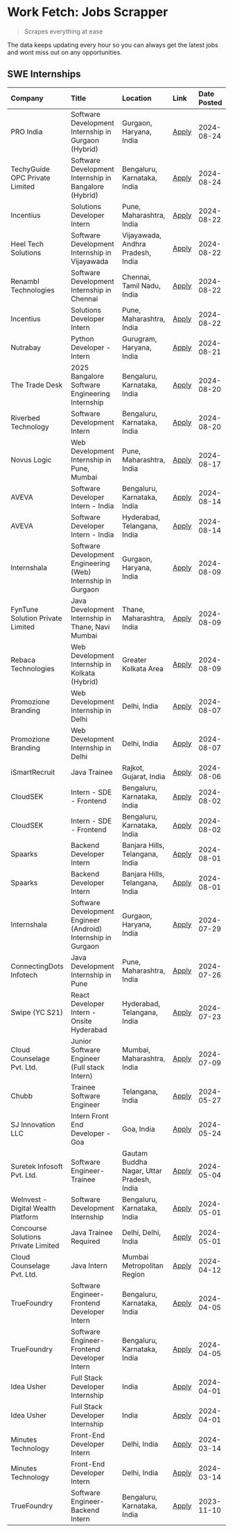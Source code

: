 # Work Fetch: Jobs Scrapper
> Scrapes everything at ease

The data keeps updating every hour so you can always get the latest jobs and wont miss out on any opportunities.

## SWE Internships
<!--START_SECTION:workfetch-->
| Company                             | Title                                                         | Location                                  | Link                                                                                                                                                                                                                                                                                  | Date Posted   |
|:------------------------------------|:--------------------------------------------------------------|:------------------------------------------|:--------------------------------------------------------------------------------------------------------------------------------------------------------------------------------------------------------------------------------------------------------------------------------------|:--------------|
| PRO India                           | Software Development Internship in Gurgaon (Hybrid)           | Gurgaon, Haryana, India                   | [Apply](https://in.linkedin.com/jobs/view/software-development-internship-in-gurgaon-hybrid-at-pro-india-4009587664?position=49&pageNum=0&refId=qjWgpiN8CWjP4pZ8aBgxvQ%3D%3D&trackingId=3uM2z9vC7%2FnpqfhNiFSs6Q%3D%3D&trk=public_jobs_jserp-result_search-card)                      | 2024-08-24    |
| TechyGuide OPC Private Limited      | Software Development Internship in Bangalore (Hybrid)         | Bengaluru, Karnataka, India               | [Apply](https://in.linkedin.com/jobs/view/software-development-internship-in-bangalore-hybrid-at-techyguide-opc-private-limited-4009591646?position=60&pageNum=0&refId=qjWgpiN8CWjP4pZ8aBgxvQ%3D%3D&trackingId=svLybMP0r9thBKsDMC13BA%3D%3D&trk=public_jobs_jserp-result_search-card) | 2024-08-24    |
| Incentius                           | Solutions Developer Intern                                    | Pune, Maharashtra, India                  | [Apply](https://in.linkedin.com/jobs/view/solutions-developer-intern-at-incentius-4005695869?position=33&pageNum=0&refId=qjWgpiN8CWjP4pZ8aBgxvQ%3D%3D&trackingId=Deh1N%2FjfqAbFrYiR4XGkRA%3D%3D&trk=public_jobs_jserp-result_search-card)                                             | 2024-08-22    |
| Heel Tech Solutions                 | Software Development Internship in Vijayawada                 | Vijayawada, Andhra Pradesh, India         | [Apply](https://in.linkedin.com/jobs/view/software-development-internship-in-vijayawada-at-heel-tech-solutions-4007906692?position=42&pageNum=0&refId=qjWgpiN8CWjP4pZ8aBgxvQ%3D%3D&trackingId=fdJ4sP4421AQyxaijUMXlw%3D%3D&trk=public_jobs_jserp-result_search-card)                  | 2024-08-22    |
| Renambl Technologies                | Software Development Internship in Chennai                    | Chennai, Tamil Nadu, India                | [Apply](https://in.linkedin.com/jobs/view/software-development-internship-in-chennai-at-renambl-technologies-4007910299?position=57&pageNum=0&refId=qjWgpiN8CWjP4pZ8aBgxvQ%3D%3D&trackingId=jSUhbal7YNQlZG2dI7%2BAoQ%3D%3D&trk=public_jobs_jserp-result_search-card)                  | 2024-08-22    |
| Incentius                           | Solutions Developer Intern                                    | Pune, Maharashtra, India                  | [Apply](https://in.linkedin.com/jobs/view/solutions-developer-intern-at-incentius-4005695869?position=8&pageNum=2&refId=yPW5tzyOr1HvhulgdeB2dQ%3D%3D&trackingId=qiLMnrhiaS%2B5Ro3%2Bnolsng%3D%3D&trk=public_jobs_jserp-result_search-card)                                            | 2024-08-22    |
| Nutrabay                            | Python Developer - Intern                                     | Gurugram, Haryana, India                  | [Apply](https://in.linkedin.com/jobs/view/python-developer-intern-at-nutrabay-4003909226?position=55&pageNum=0&refId=qjWgpiN8CWjP4pZ8aBgxvQ%3D%3D&trackingId=x4VAPAffaaWbKdfkl5fxPg%3D%3D&trk=public_jobs_jserp-result_search-card)                                                   | 2024-08-21    |
| The Trade Desk                      | 2025 Bangalore Software Engineering Internship                | Bengaluru, Karnataka, India               | [Apply](https://in.linkedin.com/jobs/view/2025-bangalore-software-engineering-internship-at-the-trade-desk-3987456531?position=11&pageNum=0&refId=qjWgpiN8CWjP4pZ8aBgxvQ%3D%3D&trackingId=7YQWle0HIbJHlr6hE1EttQ%3D%3D&trk=public_jobs_jserp-result_search-card)                      | 2024-08-20    |
| Riverbed Technology                 | Software Development Intern                                   | Bengaluru, Karnataka, India               | [Apply](https://in.linkedin.com/jobs/view/software-development-intern-at-riverbed-technology-4004467559?position=40&pageNum=0&refId=qjWgpiN8CWjP4pZ8aBgxvQ%3D%3D&trackingId=6cHVzZ%2F6TZ5OPQ51KQgDfg%3D%3D&trk=public_jobs_jserp-result_search-card)                                  | 2024-08-20    |
| Novus Logic                         | Web Development Internship in Pune, Mumbai                    | Pune, Maharashtra, India                  | [Apply](https://in.linkedin.com/jobs/view/web-development-internship-in-pune-mumbai-at-novus-logic-4003713081?position=58&pageNum=0&refId=qjWgpiN8CWjP4pZ8aBgxvQ%3D%3D&trackingId=vZ0VYE%2Fgx6Oo9DqEGlw8tQ%3D%3D&trk=public_jobs_jserp-result_search-card)                            | 2024-08-17    |
| AVEVA                               | Software Developer Intern - India                             | Bengaluru, Karnataka, India               | [Apply](https://in.linkedin.com/jobs/view/software-developer-intern-india-at-aveva-3998279987?position=9&pageNum=0&refId=qjWgpiN8CWjP4pZ8aBgxvQ%3D%3D&trackingId=w%2Bn%2FeemYjCdWBJD1UCpLJg%3D%3D&trk=public_jobs_jserp-result_search-card)                                           | 2024-08-14    |
| AVEVA                               | Software Developer Intern - India                             | Hyderabad, Telangana, India               | [Apply](https://in.linkedin.com/jobs/view/software-developer-intern-india-at-aveva-3998281598?position=13&pageNum=0&refId=qjWgpiN8CWjP4pZ8aBgxvQ%3D%3D&trackingId=kpKabu%2FZ6D423JSD1RWV6g%3D%3D&trk=public_jobs_jserp-result_search-card)                                            | 2024-08-14    |
| Internshala                         | Software Development Engineering (Web) Internship in Gurgaon  | Gurgaon, Haryana, India                   | [Apply](https://in.linkedin.com/jobs/view/software-development-engineering-web-internship-in-gurgaon-at-internshala-3997620471?position=4&pageNum=0&refId=qjWgpiN8CWjP4pZ8aBgxvQ%3D%3D&trackingId=15TTaVitHWsqkRBjtn27QQ%3D%3D&trk=public_jobs_jserp-result_search-card)              | 2024-08-09    |
| FynTune Solution Private Limited    | Java Development Internship in Thane, Navi Mumbai             | Thane, Maharashtra, India                 | [Apply](https://in.linkedin.com/jobs/view/java-development-internship-in-thane-navi-mumbai-at-fyntune-solution-private-limited-3997619285?position=24&pageNum=0&refId=qjWgpiN8CWjP4pZ8aBgxvQ%3D%3D&trackingId=pEYdUdqI751QxcAl59FJXQ%3D%3D&trk=public_jobs_jserp-result_search-card)  | 2024-08-09    |
| Rebaca Technologies                 | Web Development Internship in Kolkata (Hybrid)                | Greater Kolkata Area                      | [Apply](https://in.linkedin.com/jobs/view/web-development-internship-in-kolkata-hybrid-at-rebaca-technologies-3997621369?position=45&pageNum=0&refId=qjWgpiN8CWjP4pZ8aBgxvQ%3D%3D&trackingId=38KI8kTY0jFo9QeExp6wPQ%3D%3D&trk=public_jobs_jserp-result_search-card)                   | 2024-08-09    |
| Promozione Branding                 | Web Development Internship in Delhi                           | Delhi, India                              | [Apply](https://in.linkedin.com/jobs/view/web-development-internship-in-delhi-at-promozione-branding-3995559880?position=29&pageNum=0&refId=qjWgpiN8CWjP4pZ8aBgxvQ%3D%3D&trackingId=2irYLLkuUx0JR%2Bqm8%2FqIDg%3D%3D&trk=public_jobs_jserp-result_search-card)                        | 2024-08-07    |
| Promozione Branding                 | Web Development Internship in Delhi                           | Delhi, India                              | [Apply](https://in.linkedin.com/jobs/view/web-development-internship-in-delhi-at-promozione-branding-3995559880?position=4&pageNum=2&refId=yPW5tzyOr1HvhulgdeB2dQ%3D%3D&trackingId=CKGSmXEDQ0tf9XHaW59%2Fzg%3D%3D&trk=public_jobs_jserp-result_search-card)                           | 2024-08-07    |
| iSmartRecruit                       | Java Trainee                                                  | Rajkot, Gujarat, India                    | [Apply](https://in.linkedin.com/jobs/view/java-trainee-at-ismartrecruit-3992301825?position=38&pageNum=0&refId=qjWgpiN8CWjP4pZ8aBgxvQ%3D%3D&trackingId=cdyNBb2M1Nx0HfEsjd3l5A%3D%3D&trk=public_jobs_jserp-result_search-card)                                                         | 2024-08-06    |
| CloudSEK                            | Intern - SDE - Frontend                                       | Bengaluru, Karnataka, India               | [Apply](https://in.linkedin.com/jobs/view/intern-sde-frontend-at-cloudsek-3991574495?position=26&pageNum=0&refId=qjWgpiN8CWjP4pZ8aBgxvQ%3D%3D&trackingId=V7J7suT7BcfPEhP4cqryRw%3D%3D&trk=public_jobs_jserp-result_search-card)                                                       | 2024-08-02    |
| CloudSEK                            | Intern - SDE - Frontend                                       | Bengaluru, Karnataka, India               | [Apply](https://in.linkedin.com/jobs/view/intern-sde-frontend-at-cloudsek-3991574495?position=1&pageNum=2&refId=yPW5tzyOr1HvhulgdeB2dQ%3D%3D&trackingId=qc7TM2dAOO9sarVDn2qQsA%3D%3D&trk=public_jobs_jserp-result_search-card)                                                        | 2024-08-02    |
| Spaarks                             | Backend Developer Intern                                      | Banjara Hills, Telangana, India           | [Apply](https://in.linkedin.com/jobs/view/backend-developer-intern-at-spaarks-3990226465?position=31&pageNum=0&refId=qjWgpiN8CWjP4pZ8aBgxvQ%3D%3D&trackingId=9F%2BMZ6cOggZDOQym5HExlA%3D%3D&trk=public_jobs_jserp-result_search-card)                                                 | 2024-08-01    |
| Spaarks                             | Backend Developer Intern                                      | Banjara Hills, Telangana, India           | [Apply](https://in.linkedin.com/jobs/view/backend-developer-intern-at-spaarks-3990226465?position=6&pageNum=2&refId=yPW5tzyOr1HvhulgdeB2dQ%3D%3D&trackingId=luck01d351eQb6tLXk6TAA%3D%3D&trk=public_jobs_jserp-result_search-card)                                                    | 2024-08-01    |
| Internshala                         | Software Development Engineer (Android) Internship in Gurgaon | Gurgaon, Haryana, India                   | [Apply](https://in.linkedin.com/jobs/view/software-development-engineer-android-internship-in-gurgaon-at-internshala-3987153031?position=52&pageNum=0&refId=qjWgpiN8CWjP4pZ8aBgxvQ%3D%3D&trackingId=PnYgkhGjwZV67EI0QqKMwA%3D%3D&trk=public_jobs_jserp-result_search-card)            | 2024-07-29    |
| ConnectingDots Infotech             | Java Development Internship in Pune                           | Pune, Maharashtra, India                  | [Apply](https://in.linkedin.com/jobs/view/java-development-internship-in-pune-at-connectingdots-infotech-3983314097?position=46&pageNum=0&refId=qjWgpiN8CWjP4pZ8aBgxvQ%3D%3D&trackingId=vuQRSe45%2BFVnzQG8h2gE0g%3D%3D&trk=public_jobs_jserp-result_search-card)                      | 2024-07-26    |
| Swipe (YC S21)                      | React Developer Intern - Onsite Hyderabad                     | Hyderabad, Telangana, India               | [Apply](https://in.linkedin.com/jobs/view/react-developer-intern-onsite-hyderabad-at-swipe-yc-s21-3981326010?position=47&pageNum=0&refId=qjWgpiN8CWjP4pZ8aBgxvQ%3D%3D&trackingId=chwsgsgVQCXCltRWR1DluA%3D%3D&trk=public_jobs_jserp-result_search-card)                               | 2024-07-23    |
| Cloud Counselage Pvt. Ltd.          | Junior Software Engineer (Full stack Intern)                  | Mumbai, Maharashtra, India                | [Apply](https://in.linkedin.com/jobs/view/junior-software-engineer-full-stack-intern-at-cloud-counselage-pvt-ltd-3967725851?position=22&pageNum=0&refId=qjWgpiN8CWjP4pZ8aBgxvQ%3D%3D&trackingId=Fc4syR7IAlxl9kL%2FsPAHVw%3D%3D&trk=public_jobs_jserp-result_search-card)              | 2024-07-09    |
| Chubb                               | Trainee Software Engineer                                     | Telangana, India                          | [Apply](https://in.linkedin.com/jobs/view/trainee-software-engineer-at-chubb-3955950075?position=36&pageNum=0&refId=qjWgpiN8CWjP4pZ8aBgxvQ%3D%3D&trackingId=1ucbwkFMpIVyjdRpJIQQUg%3D%3D&trk=public_jobs_jserp-result_search-card)                                                    | 2024-05-27    |
| SJ Innovation LLC                   | Intern Front End Developer - Goa                              | Goa, India                                | [Apply](https://in.linkedin.com/jobs/view/intern-front-end-developer-goa-at-sj-innovation-llc-3931678611?position=18&pageNum=0&refId=qjWgpiN8CWjP4pZ8aBgxvQ%3D%3D&trackingId=vtmhV66fma2Wnv0SKe9qwQ%3D%3D&trk=public_jobs_jserp-result_search-card)                                   | 2024-05-24    |
| Suretek Infosoft Pvt. Ltd.          | Software Engineer-Trainee                                     | Gautam Buddha Nagar, Uttar Pradesh, India | [Apply](https://in.linkedin.com/jobs/view/software-engineer-trainee-at-suretek-infosoft-pvt-ltd-3916999948?position=50&pageNum=0&refId=qjWgpiN8CWjP4pZ8aBgxvQ%3D%3D&trackingId=XPmk%2BdLu9rV20wwiGCbGKw%3D%3D&trk=public_jobs_jserp-result_search-card)                               | 2024-05-04    |
| WeInvest - Digital Wealth Platform  | Software Development Internship                               | Bengaluru, Karnataka, India               | [Apply](https://in.linkedin.com/jobs/view/software-development-internship-at-weinvest-digital-wealth-platform-3912867225?position=3&pageNum=0&refId=qjWgpiN8CWjP4pZ8aBgxvQ%3D%3D&trackingId=X4OW9HRZLbTAI%2FvyL2HTlg%3D%3D&trk=public_jobs_jserp-result_search-card)                  | 2024-05-01    |
| Concourse Solutions Private Limited | Java Trainee Required                                         | Delhi, Delhi, India                       | [Apply](https://in.linkedin.com/jobs/view/java-trainee-required-at-concourse-solutions-private-limited-3912869388?position=17&pageNum=0&refId=qjWgpiN8CWjP4pZ8aBgxvQ%3D%3D&trackingId=yB52fxq34wpDbjH%2BkWJ8MA%3D%3D&trk=public_jobs_jserp-result_search-card)                        | 2024-05-01    |
| Cloud Counselage Pvt. Ltd.          | Java Intern                                                   | Mumbai Metropolitan Region                | [Apply](https://in.linkedin.com/jobs/view/java-intern-at-cloud-counselage-pvt-ltd-3896025667?position=53&pageNum=0&refId=qjWgpiN8CWjP4pZ8aBgxvQ%3D%3D&trackingId=tunQCI91j%2BH3Zm%2BimxKv9Q%3D%3D&trk=public_jobs_jserp-result_search-card)                                           | 2024-04-12    |
| TrueFoundry                         | Software Engineer- Frontend Developer Intern                  | Bengaluru, Karnataka, India               | [Apply](https://in.linkedin.com/jobs/view/software-engineer-frontend-developer-intern-at-truefoundry-3887320206?position=35&pageNum=0&refId=qjWgpiN8CWjP4pZ8aBgxvQ%3D%3D&trackingId=fWEBaMpkjoqP0Wid%2BZvhjQ%3D%3D&trk=public_jobs_jserp-result_search-card)                          | 2024-04-05    |
| TrueFoundry                         | Software Engineer- Frontend Developer Intern                  | Bengaluru, Karnataka, India               | [Apply](https://in.linkedin.com/jobs/view/software-engineer-frontend-developer-intern-at-truefoundry-3887320206?position=10&pageNum=2&refId=yPW5tzyOr1HvhulgdeB2dQ%3D%3D&trackingId=S9ixxwgRonXS4ePuB%2BGnQQ%3D%3D&trk=public_jobs_jserp-result_search-card)                          | 2024-04-05    |
| Idea Usher                          | Full Stack Developer Internship                               | India                                     | [Apply](https://in.linkedin.com/jobs/view/full-stack-developer-internship-at-idea-usher-3879565540?position=32&pageNum=0&refId=qjWgpiN8CWjP4pZ8aBgxvQ%3D%3D&trackingId=1Jej32fA5l4L5BJNfX6ItA%3D%3D&trk=public_jobs_jserp-result_search-card)                                         | 2024-04-01    |
| Idea Usher                          | Full Stack Developer Internship                               | India                                     | [Apply](https://in.linkedin.com/jobs/view/full-stack-developer-internship-at-idea-usher-3879565540?position=7&pageNum=2&refId=yPW5tzyOr1HvhulgdeB2dQ%3D%3D&trackingId=iHLxNmdzVbM4O6K2UnEg5Q%3D%3D&trk=public_jobs_jserp-result_search-card)                                          | 2024-04-01    |
| Minutes Technology                  | Front-End Developer Intern                                    | Delhi, India                              | [Apply](https://in.linkedin.com/jobs/view/front-end-developer-intern-at-minutes-technology-3853712549?position=27&pageNum=0&refId=qjWgpiN8CWjP4pZ8aBgxvQ%3D%3D&trackingId=E6Qfyr8udZbwB1pFyhSV%2Bg%3D%3D&trk=public_jobs_jserp-result_search-card)                                    | 2024-03-14    |
| Minutes Technology                  | Front-End Developer Intern                                    | Delhi, India                              | [Apply](https://in.linkedin.com/jobs/view/front-end-developer-intern-at-minutes-technology-3853712549?position=2&pageNum=2&refId=yPW5tzyOr1HvhulgdeB2dQ%3D%3D&trackingId=34pdLkcXd1rNGz0AXDH%2BgQ%3D%3D&trk=public_jobs_jserp-result_search-card)                                     | 2024-03-14    |
| TrueFoundry                         | Software Engineer-Backend Intern                              | Bengaluru, Karnataka, India               | [Apply](https://in.linkedin.com/jobs/view/software-engineer-backend-intern-at-truefoundry-3779508170?position=56&pageNum=0&refId=qjWgpiN8CWjP4pZ8aBgxvQ%3D%3D&trackingId=i4uMm6Rvn%2FxDLsYLUEZLCA%3D%3D&trk=public_jobs_jserp-result_search-card)                                     | 2023-11-10    |
<!--END_SECTION:workfetch-->
